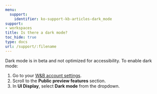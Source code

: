 ```yaml
---
menu:
  support:
    identifier: ko-support-kb-articles-dark_mode
support:
- workspaces
title: Is there a dark mode?
toc_hide: true
type: docs
url: /support/:filename
---
```


Dark mode is in beta and not optimized for accessibility. To enable dark mode:

1. Go to your [W&B account settings](https://wandb.ai/settings).
2. Scroll to the **Public preview features** section.
3. In **UI Display**, select **Dark mode** from the dropdown.